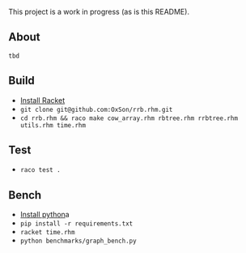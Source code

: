 This project is a work in progress (as is this README).

## About
`tbd`

## Build
- [Install Racket](https://racket-lang.org/download/)
- `git clone git@github.com:OxSon/rrb.rhm.git`
- `cd rrb.rhm && raco make cow_array.rhm rbtree.rhm rrbtree.rhm utils.rhm time.rhm`

## Test
- `raco test .`

## Bench
- [Install python](https://www.python.org/downloads/)a
- `pip install -r requirements.txt`
- `racket time.rhm`
- `python benchmarks/graph_bench.py`


